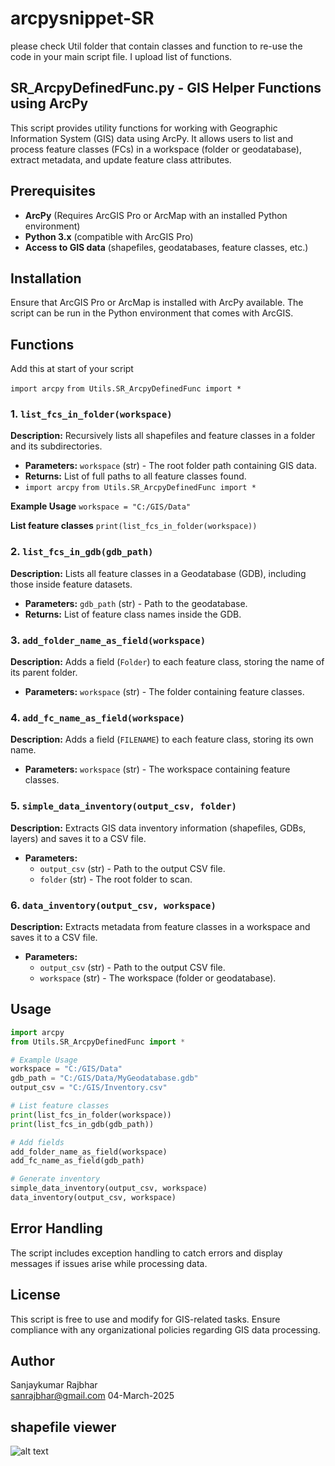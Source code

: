 
# arcpysnippet-SR
please check Util folder that contain classes and function to re-use the code in your main script file. I upload list of functions.
## SR_ArcpyDefinedFunc.py - GIS Helper Functions using ArcPy

This script provides utility functions for working with Geographic Information System (GIS) data using ArcPy. It allows users to list and process feature classes (FCs) in a workspace (folder or geodatabase), extract metadata, and update feature class attributes.

## Prerequisites
- **ArcPy** (Requires ArcGIS Pro or ArcMap with an installed Python environment)
- **Python 3.x** (compatible with ArcGIS Pro)
- **Access to GIS data** (shapefiles, geodatabases, feature classes, etc.)

## Installation
Ensure that ArcGIS Pro or ArcMap is installed with ArcPy available. The script can be run in the Python environment that comes with ArcGIS.

## Functions

Add this at start of your script

`import arcpy`
`from Utils.SR_ArcpyDefinedFunc import *`

### 1. `list_fcs_in_folder(workspace)`
**Description:** Recursively lists all shapefiles and feature classes in a folder and its subdirectories.
- **Parameters:** `workspace` (str) - The root folder path containing GIS data.
- **Returns:** List of full paths to all feature classes found.
- `import arcpy`
`from Utils.SR_ArcpyDefinedFunc import *`

**Example Usage**
`workspace = "C:/GIS/Data"`

**List feature classes**
`print(list_fcs_in_folder(workspace))`

### 2. `list_fcs_in_gdb(gdb_path)`
**Description:** Lists all feature classes in a Geodatabase (GDB), including those inside feature datasets.
- **Parameters:** `gdb_path` (str) - Path to the geodatabase.
- **Returns:** List of feature class names inside the GDB.

### 3. `add_folder_name_as_field(workspace)`
**Description:** Adds a field (`Folder`) to each feature class, storing the name of its parent folder.
- **Parameters:** `workspace` (str) - The folder containing feature classes.

### 4. `add_fc_name_as_field(workspace)`
**Description:** Adds a field (`FILENAME`) to each feature class, storing its own name.
- **Parameters:** `workspace` (str) - The workspace containing feature classes.

### 5. `simple_data_inventory(output_csv, folder)`
**Description:** Extracts GIS data inventory information (shapefiles, GDBs, layers) and saves it to a CSV file.
- **Parameters:**
  - `output_csv` (str) - Path to the output CSV file.
  - `folder` (str) - The root folder to scan.

### 6. `data_inventory(output_csv, workspace)`
**Description:** Extracts metadata from feature classes in a workspace and saves it to a CSV file.
- **Parameters:**
  - `output_csv` (str) - Path to the output CSV file.
  - `workspace` (str) - The workspace (folder or geodatabase).

## Usage

```python
import arcpy
from Utils.SR_ArcpyDefinedFunc import *

# Example Usage
workspace = "C:/GIS/Data"
gdb_path = "C:/GIS/Data/MyGeodatabase.gdb"
output_csv = "C:/GIS/Inventory.csv"

# List feature classes
print(list_fcs_in_folder(workspace))
print(list_fcs_in_gdb(gdb_path))

# Add fields
add_folder_name_as_field(workspace)
add_fc_name_as_field(gdb_path)

# Generate inventory
simple_data_inventory(output_csv, workspace)
data_inventory(output_csv, workspace)
```

## Error Handling
The script includes exception handling to catch errors and display messages if issues arise while processing data.

## License
This script is free to use and modify for GIS-related tasks. Ensure compliance with any organizational policies regarding GIS data processing.

## Author
Sanjaykumar Rajbhar  
sanrajbhar@gmail.com 
04-March-2025




## shapefile viewer
![alt text](https://github.com/sanrajbhar/arcpysnippet-testing/blob/main/img_shapefileViewer.png)
